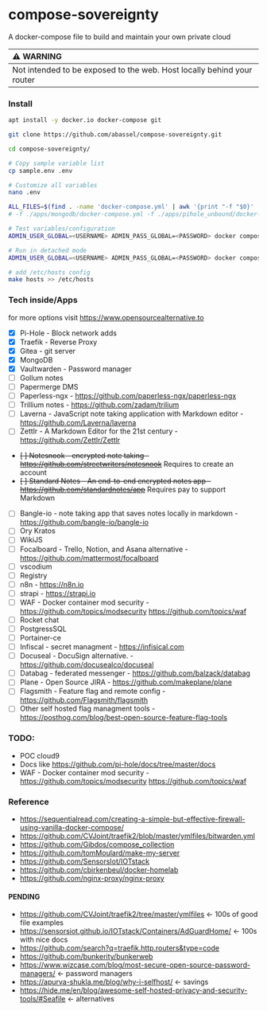 # compose-sovereignty
A docker-compose file to build and maintain your own private cloud

|⚠️ **WARNING**          |
|:---------------------------|
| Not intended to be exposed to the web. Host locally behind your router  |

### Install

```bash
apt install -y docker.io docker-compose git

git clone https://github.com/abassel/compose-sovereignty.git

cd compose-sovereignty/

# Copy sample variable list
cp sample.env .env

# Customize all variables
nano .env

ALL_FILES=$(find . -name 'docker-compose.yml' | awk '{print "-f "$0}' | tr "\n" " ")
# -f ./apps/mongodb/docker-compose.yml -f ./apps/pihole_unbound/docker-compose.yml

# Test variables/configuration
ADMIN_USER_GLOBAL=<USERNAME> ADMIN_PASS_GLOBAL=<PASSWORD> docker compose --env-file .env $(echo -n $ALL_FILES) config

# Run in detached mode
ADMIN_USER_GLOBAL=<USERNAME> ADMIN_PASS_GLOBAL=<PASSWORD> docker compose --env-file .env $(echo -n $ALL_FILES) up -d --build

# add /etc/hosts config
make hosts >> /etc/hosts

```

### Tech inside/Apps
for more options visit https://www.opensourcealternative.to
- [x] Pi-Hole - Block network adds
- [x] Traefik - Reverse Proxy
- [x] Gitea - git server
- [x] MongoDB
- [x] Vaultwarden - Password manager
- [ ] Gollum notes
- [ ] Papermerge DMS
- [ ] Paperless-ngx - https://github.com/paperless-ngx/paperless-ngx
- [ ] Trillium notes - https://github.com/zadam/trilium
- [ ] Laverna - JavaScript note taking application with Markdown editor - https://github.com/Laverna/laverna
- [ ] Zettlr - A Markdown Editor for the 21st century - https://github.com/Zettlr/Zettlr
- ~~[ ] Notesnook - encrypted note taking - https://github.com/streetwriters/notesnook~~ Requires to create an account
- ~~[ ] Standard Notes - An end-to-end encrypted notes app - https://github.com/standardnotes/app~~ Requires pay to support Markdown
- [ ] Bangle-io - note taking app that saves notes locally in markdown - https://github.com/bangle-io/bangle-io
- [ ] Ory Kratos
- [ ] WikiJS
- [ ] Focalboard - Trello, Notion, and Asana alternative - https://github.com/mattermost/focalboard
- [ ] vscodium
- [ ] Registry
- [ ] n8n - https://n8n.io
- [ ] strapi - https://strapi.io
- [ ] WAF - Docker container mod security - https://github.com/topics/modsecurity https://github.com/topics/waf
- [ ] Rocket chat
- [ ] PostgressSQL
- [ ] Portainer-ce
- [ ] Infiscal - secret managment - https://infisical.com
- [ ] Docuseal - DocuSign alternative. - https://github.com/docusealco/docuseal
- [ ] Databag - federated messenger - https://github.com/balzack/databag
- [ ] Plane - Open Source JIRA - https://github.com/makeplane/plane
- [ ] Flagsmith - Feature flag and remote config - https://github.com/Flagsmith/flagsmith
- [ ] Other self hosted flag managment tools - https://posthog.com/blog/best-open-source-feature-flag-tools

### TODO:
- POC cloud9
- Docs like https://github.com/pi-hole/docs/tree/master/docs
- WAF - Docker container mod security - https://github.com/topics/modsecurity https://github.com/topics/waf

### Reference
- https://sequentialread.com/creating-a-simple-but-effective-firewall-using-vanilla-docker-compose/
- https://github.com/CVJoint/traefik2/blob/master/ymlfiles/bitwarden.yml
- https://github.com/Gibdos/compose_collection
- https://github.com/tomMoulard/make-my-server
- https://github.com/SensorsIot/IOTstack
- https://github.com/cbirkenbeul/docker-homelab 
- https://github.com/nginx-proxy/nginx-proxy

#### PENDING
- https://github.com/CVJoint/traefik2/tree/master/ymlfiles <- 100s of good file examples 
- https://sensorsiot.github.io/IOTstack/Containers/AdGuardHome/  <- 100s with nice docs  
- https://github.com/search?q=traefik.http.routers&type=code
- https://github.com/bunkerity/bunkerweb
- https://www.wizcase.com/blog/most-secure-open-source-password-managers/ <- password managers  
- https://apurva-shukla.me/blog/why-i-selfhost/  <- savings
- https://hide.me/en/blog/awesome-self-hosted-privacy-and-security-tools/#Seafile <- alternatives
